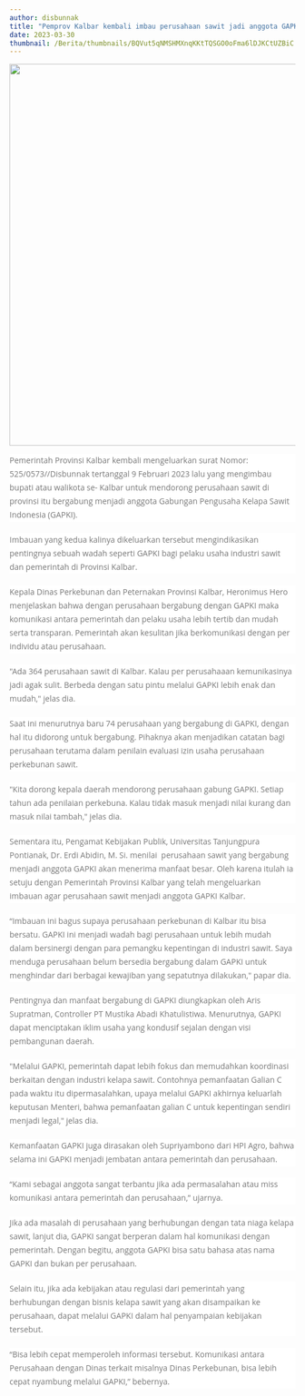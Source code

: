 ```yaml
---
author: disbunnak
title: "Pemprov Kalbar kembali imbau perusahaan sawit jadi anggota GAPKI"
date: 2023-03-30
thumbnail: /Berita/thumbnails/BQVut5qNMSHMXnqKKtTQSGO0oFma6lDJKCtUZBiC.jpg
---
```

<p><img src="/images/Mn2rZllhrtEvBpVyXktR.jpg" alt="" width="1000" height="673" /></p>
<p style="box-sizing: border-box; margin: 0px 0px 20px; color: #777777; line-height: 24px; font-family: 'Open Sans', Arial, sans-serif; font-size: 14px; background-color: #ffffff;">Pemerintah Provinsi Kalbar kembali mengeluarkan surat Nomor: 525/0573//Disbunnak tertanggal 9 Februari 2023 lalu yang mengimbau bupati atau walikota se- Kalbar untuk mendorong perusahaan sawit di provinsi itu bergabung menjadi anggota Gabungan Pengusaha Kelapa Sawit Indonesia (GAPKI).</p>
<p style="box-sizing: border-box; margin: 0px 0px 20px; color: #777777; line-height: 24px; font-family: 'Open Sans', Arial, sans-serif; font-size: 14px; background-color: #ffffff;">Imbauan yang kedua kalinya dikeluarkan tersebut mengindikasikan pentingnya sebuah wadah seperti GAPKI bagi pelaku usaha industri sawit dan pemerintah di Provinsi Kalbar. &nbsp;</p>
<p style="box-sizing: border-box; margin: 0px 0px 20px; color: #777777; line-height: 24px; font-family: 'Open Sans', Arial, sans-serif; font-size: 14px; background-color: #ffffff;">Kepala Dinas Perkebunan dan Peternakan Provinsi Kalbar, Heronimus Hero menjelaskan bahwa dengan perusahaan bergabung dengan GAPKI maka komunikasi antara pemerintah dan pelaku usaha lebih tertib dan mudah serta transparan. Pemerintah akan kesulitan jika berkomunikasi dengan per individu atau perusahaan.</p>
<p style="box-sizing: border-box; margin: 0px 0px 20px; color: #777777; line-height: 24px; font-family: 'Open Sans', Arial, sans-serif; font-size: 14px; background-color: #ffffff;">"Ada 364 perusahaan sawit di Kalbar. Kalau per perusahaaan kemunikasinya jadi agak sulit. Berbeda dengan satu pintu melalui GAPKI lebih enak dan mudah," jelas dia.</p>
<p style="box-sizing: border-box; margin: 0px 0px 20px; color: #777777; line-height: 24px; font-family: 'Open Sans', Arial, sans-serif; font-size: 14px; background-color: #ffffff;">Saat ini menurutnya baru 74 perusahaan yang bergabung di GAPKI, dengan hal itu didorong untuk bergabung. Pihaknya akan menjadikan catatan bagi perusahaan terutama dalam penilain evaluasi izin usaha perusahaan perkebunan sawit.</p>
<p style="box-sizing: border-box; margin: 0px 0px 20px; color: #777777; line-height: 24px; font-family: 'Open Sans', Arial, sans-serif; font-size: 14px; background-color: #ffffff;">"Kita dorong kepala daerah mendorong perusahaan gabung GAPKI. Setiap tahun ada penilaian perkebuna. Kalau tidak masuk menjadi nilai kurang dan masuk nilai tambah," jelas dia.</p>
<p style="box-sizing: border-box; margin: 0px 0px 20px; color: #777777; line-height: 24px; font-family: 'Open Sans', Arial, sans-serif; font-size: 14px; background-color: #ffffff;">Sementara itu, Pengamat Kebijakan Publik, Universitas Tanjungpura Pontianak, Dr. Erdi Abidin, M. Si. menilai &nbsp;perusahaan sawit yang bergabung menjadi anggota GAPKI akan menerima manfaat besar. Oleh karena itulah ia setuju dengan Pemerintah Provinsi Kalbar yang telah mengeluarkan imbauan agar perusahaan sawit menjadi anggota GAPKI Kalbar.</p>
<p style="box-sizing: border-box; margin: 0px 0px 20px; color: #777777; line-height: 24px; font-family: 'Open Sans', Arial, sans-serif; font-size: 14px; background-color: #ffffff;">&ldquo;Imbauan ini bagus supaya perusahaan perkebunan di Kalbar itu bisa bersatu. GAPKI ini menjadi wadah bagi perusahaan untuk lebih mudah dalam bersinergi dengan para pemangku kepentingan di industri sawit. Saya menduga perusahaan belum bersedia bergabung dalam GAPKI untuk menghindar dari berbagai kewajiban yang sepatutnya dilakukan," papar dia.</p>
<p style="box-sizing: border-box; margin: 0px 0px 20px; color: #777777; line-height: 24px; font-family: 'Open Sans', Arial, sans-serif; font-size: 14px; background-color: #ffffff;">Pentingnya dan manfaat bergabung di GAPKI diungkapkan oleh Aris Supratman, Controller PT Mustika Abadi Khatulistiwa. Menurutnya, GAPKI dapat menciptakan iklim usaha yang kondusif sejalan dengan visi pembangunan daerah.</p>
<p style="box-sizing: border-box; margin: 0px 0px 20px; color: #777777; line-height: 24px; font-family: 'Open Sans', Arial, sans-serif; font-size: 14px; background-color: #ffffff;">"Melalui GAPKI, pemerintah dapat lebih fokus dan memudahkan koordinasi berkaitan dengan industri kelapa sawit. Contohnya pemanfaatan Galian C pada waktu itu dipermasalahkan, upaya melalui GAPKI akhirnya keluarlah keputusan Menteri, bahwa pemanfaatan galian C untuk kepentingan sendiri menjadi legal," jelas dia.</p>
<p style="box-sizing: border-box; margin: 0px 0px 20px; color: #777777; line-height: 24px; font-family: 'Open Sans', Arial, sans-serif; font-size: 14px; background-color: #ffffff;">Kemanfaatan GAPKI juga dirasakan oleh Supriyambono dari HPI Agro, bahwa selama ini GAPKI menjadi jembatan antara pemerintah dan perusahaan.&nbsp;</p>
<p style="box-sizing: border-box; margin: 0px 0px 20px; color: #777777; line-height: 24px; font-family: 'Open Sans', Arial, sans-serif; font-size: 14px; background-color: #ffffff;">&ldquo;Kami sebagai anggota sangat terbantu jika ada permasalahan atau miss komunikasi antara pemerintah dan perusahaan,&rdquo; ujarnya.</p>
<p style="box-sizing: border-box; margin: 0px 0px 20px; color: #777777; line-height: 24px; font-family: 'Open Sans', Arial, sans-serif; font-size: 14px; background-color: #ffffff;">Jika ada masalah di perusahaan yang berhubungan dengan tata niaga kelapa sawit, lanjut dia, GAPKI sangat berperan dalam hal komunikasi dengan pemerintah. Dengan begitu, anggota GAPKI bisa satu bahasa atas nama GAPKI dan bukan per perusahaan.</p>
<p style="box-sizing: border-box; margin: 0px 0px 20px; color: #777777; line-height: 24px; font-family: 'Open Sans', Arial, sans-serif; font-size: 14px; background-color: #ffffff;">Selain itu, jika ada kebijakan atau regulasi dari pemerintah yang berhubungan dengan bisnis kelapa sawit yang akan disampaikan ke perusahaan, dapat melalui GAPKI dalam hal penyampaian kebijakan tersebut.&nbsp;</p>
<p style="box-sizing: border-box; margin: 0px 0px 20px; color: #777777; line-height: 24px; font-family: 'Open Sans', Arial, sans-serif; font-size: 14px; background-color: #ffffff;">&ldquo;Bisa lebih cepat memperoleh informasi tersebut. Komunikasi antara Perusahaan dengan Dinas terkait misalnya Dinas Perkebunan, bisa lebih cepat nyambung melalui GAPKI,&rdquo; bebernya.</p>